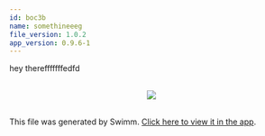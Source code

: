 ```yaml
---
id: boc3b
name: somethineeeg
file_version: 1.0.2
app_version: 0.9.6-1
---
```


hey therefffffffedfd

<br/>

<div align="center"><img src="https://media3.giphy.com/media/3osxYbM9nMWeUKWroQ/giphy.gif?cid=d56c4a8bf7t56rvcpqbbyucccnggtx69cotlzpaihocajhld&rid=giphy.gif&ct=g" style="width:'50%'"/></div>

<br/>

This file was generated by Swimm. [Click here to view it in the app](http://localhost:5000/repos/Z2l0aHViJTNBJTNBdGVzdC1naXRodWItYXBwJTNBJTNBc3dpbW1pbw==/docs/boc3b).